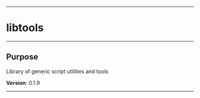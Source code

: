 * * *
# libtools
* * *
## Purpose

Library of generic script utilities and tools

**Version**: 0.1.9

* * *

